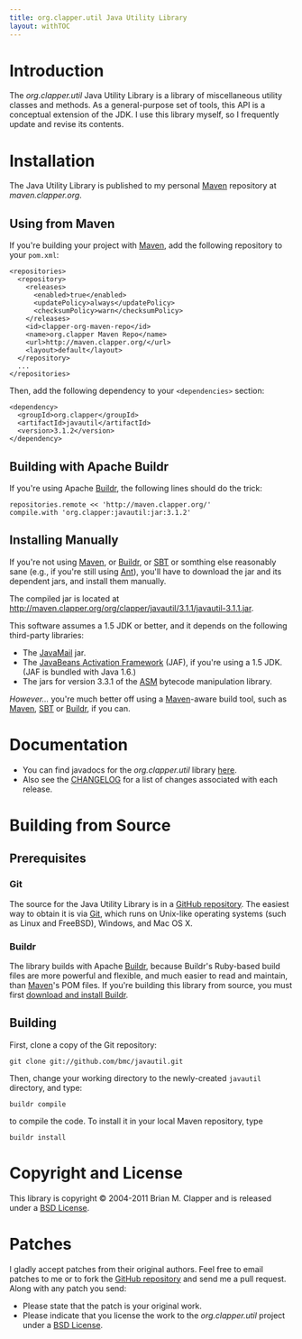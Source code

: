 ```yaml
---
title: org.clapper.util Java Utility Library
layout: withTOC
---
```


# Introduction

The *org.clapper.util* Java Utility Library is a library of miscellaneous
utility classes and methods. As a general-purpose set of tools, this API is
a conceptual extension of the JDK. I use this library myself, so I
frequently update and revise its contents.

# Installation

The Java Utility Library is published to my personal [Maven][] repository
at *maven.clapper.org*.

## Using from Maven

If you're building your project with [Maven][], add the following
repository to your `pom.xml`:

    <repositories>
      <repository>
        <releases>
          <enabled>true</enabled>
          <updatePolicy>always</updatePolicy>
          <checksumPolicy>warn</checksumPolicy>
        </releases>
        <id>clapper-org-maven-repo</id>
        <name>org.clapper Maven Repo</name>
        <url>http://maven.clapper.org/</url>
        <layout>default</layout>
      </repository>
      ...
    </repositories>

Then, add the following dependency to your `<dependencies>` section:

    <dependency>
      <groupId>org.clapper</groupId>
      <artifactId>javautil</artifactId>
      <version>3.1.2</version>
    </dependency>
    
## Building with Apache Buildr

If you're using Apache [Buildr][], the following lines should do the trick:

    repositories.remote << 'http://maven.clapper.org/'
    compile.with 'org.clapper:javautil:jar:3.1.2'

## Installing Manually

If you're not using [Maven][], or [Buildr][], or [SBT][] or somthing else
reasonably sane (e.g., if you're still using [Ant][]), you'll have to
download the jar and its dependent jars, and install them manually.

The compiled jar is located at
<http://maven.clapper.org/org/clapper/javautil/3.1.1/javautil-3.1.1.jar>.

This software assumes a 1.5 JDK or better, and it depends on the following
third-party libraries:

* The [JavaMail][] jar.
* The [JavaBeans Activation Framework][jaf] (JAF), if you're using a 1.5 JDK.
  (JAF is bundled with Java 1.6.)
* The jars for version 3.3.1 of the [ASM][] bytecode manipulation library.

*However...* you're much better off using a [Maven][]-aware build tool,
such as [Maven][], [SBT][] or [Buildr][], if you can.

# Documentation

* You can find javadocs for the *org.clapper.util* library [here][javadocs].
* Also see the [CHANGELOG][] for a list of changes associated with each 
  release.

# Building from Source

## Prerequisites

### Git

The source for the Java Utility Library is in a [GitHub repository][]. The
easiest way to obtain it is via [Git][], which runs on Unix-like operating
systems (such as Linux and FreeBSD), Windows, and Mac OS X.

### Buildr

The library builds with Apache [Buildr][], because Buildr's Ruby-based
build files are more powerful and flexible, and much easier to read and
maintain, than [Maven][]'s POM files. If you're building this library from
source, you must first [download and install Buildr][].

## Building

First, clone a copy of the Git repository:

    git clone git://github.com/bmc/javautil.git

Then, change your working directory to the newly-created `javautil` directory,
and type:

    buildr compile

to compile the code. To install it in your local Maven repository, type

    buildr install

# Copyright and License

This library is copyright &copy; 2004-2011 Brian M. Clapper and is released
under a [BSD License][].

# Patches

I gladly accept patches from their original authors. Feel free to email
patches to me or to fork the [GitHub repository][] and send me a pull
request. Along with any patch you send:

* Please state that the patch is your original work.
* Please indicate that you license the work to the *org.clapper.util* project
  under a [BSD License][].

[Ant]: http://ant.apache.org/
[BSD License]: https://github.com/bmc/javautil/blob/master/LICENSE.md
[GitHub repository]: http://github.com/bmc/javautil
[GitHub]: http://github.com/bmc/
[Git]: http://git-scm.com/
[downloads area]: http://github.com/bmc/javautil/downloads
[bmc@clapper.org]: mailto:bmc@clapper.org
[Maven]: http://maven.apache.org/
[IzPack]: http://www.izforge.com/izpack/
[JavaMail]: http://www.oracle.com/technetwork/java/index-jsp-139225.html
[jaf]: http://java.sun.com/products/archive/javabeans/jaf102.html
[ASM]: http://asm.ow2.org/
[javadocs]: api/index.html
[CHANGELOG]: CHANGELOG.html
[Buildr]: http://buildr.apache.org/
[SBT]: https://github.com/harrah/xsbt/
[download and install Buildr]: http://buildr.apache.org/installing.html
